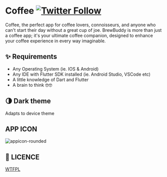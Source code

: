 # Coffee [![Twitter Follow](https://img.shields.io/twitter/follow/hemilsolanki.svg?style=social)](https://twitter.com/hemilsolanki)

Coffee, the perfect app for coffee lovers, connoisseurs, and anyone who can't start their day without a great cup of joe. BrewBuddy is more than just a coffee app; it's your ultimate coffee companion, designed to enhance your coffee experience in every way imaginable.

## ✨ Requirements
* Any Operating System (ie. IOS & Android)
* Any IDE with Flutter SDK installed (ie. Android Studio, VSCode etc)
* A little knowledge of Dart and Flutter
* A brain to think 🤓🤓

## 🌗 Dark theme
Adapts to device theme

## APP ICON
![appicon-rounded](https://github.com/Hemil-Solanki/CoffeeUI/assets/101650059/df17c4e8-cf7d-438b-8e78-ed4a265e4cc7)

## 🔖 LICENCE
[WTFPL](http://www.wtfpl.net/about/)